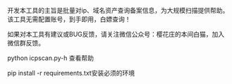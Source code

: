 开发本工具的主旨是批量对ip、域名资产查询备案信息，为大规模扫描提供帮助。
该工具无需配置账号，到手即用，白嫖查询！

如果对本工具有建议或BUG反馈，请关注微信公众号：樱花庄的本间白猫，加入微信群反馈。

python icpscan.py-h 查看帮助

pip install -r requirements.txt安装必须的环境

